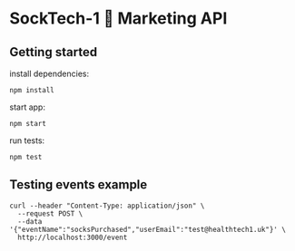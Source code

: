 # SockTech-1 🧦 Marketing API

## Getting started

install dependencies:

```
npm install
```

start app:

```
npm start
```

run tests:

```
npm test
```

## Testing events example

```
curl --header "Content-Type: application/json" \
  --request POST \
  --data '{"eventName":"socksPurchased","userEmail":"test@healthtech1.uk"}' \
  http://localhost:3000/event
```

